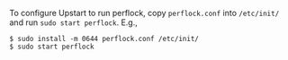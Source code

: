 To configure Upstart to run perflock, copy `perflock.conf` into
`/etc/init/` and run `sudo start perflock`. E.g.,

    $ sudo install -m 0644 perflock.conf /etc/init/
    $ sudo start perflock

